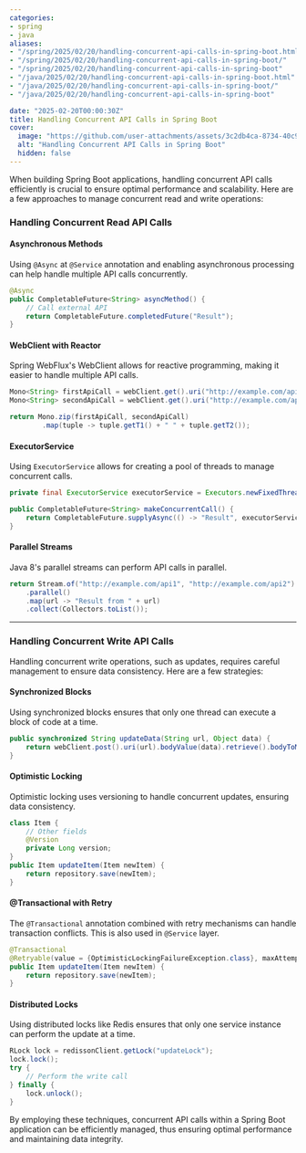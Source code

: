 ```yaml
---
categories:
- spring
- java
aliases:
- "/spring/2025/02/20/handling-concurrent-api-calls-in-spring-boot.html"
- "/spring/2025/02/20/handling-concurrent-api-calls-in-spring-boot/"
- "/spring/2025/02/20/handling-concurrent-api-calls-in-spring-boot"
- "/java/2025/02/20/handling-concurrent-api-calls-in-spring-boot.html"
- "/java/2025/02/20/handling-concurrent-api-calls-in-spring-boot/"
- "/java/2025/02/20/handling-concurrent-api-calls-in-spring-boot"

date: "2025-02-20T00:00:30Z"
title: Handling Concurrent API Calls in Spring Boot
cover:
  image: "https://github.com/user-attachments/assets/3c2db4ca-8734-40c9-ba2a-110fc4c1d3fb"
  alt: "Handling Concurrent API Calls in Spring Boot"
  hidden: false
---
```

When building Spring Boot applications, handling concurrent API calls efficiently is crucial to ensure optimal performance and scalability. Here are a few approaches to manage concurrent read and write operations:

### Handling Concurrent Read API Calls

#### Asynchronous Methods
Using `@Async` at `@Service` annotation and enabling asynchronous processing can help handle multiple API calls concurrently.

```java
@Async
public CompletableFuture<String> asyncMethod() {
    // Call external API
    return CompletableFuture.completedFuture("Result");
}
```

#### WebClient with Reactor
Spring WebFlux's WebClient allows for reactive programming, making it easier to handle multiple API calls.

```java
Mono<String> firstApiCall = webClient.get().uri("http://example.com/api1").retrieve().bodyToMono(String.class);
Mono<String> secondApiCall = webClient.get().uri("http://example.com/api2").retrieve().bodyToMono(String.class);

return Mono.zip(firstApiCall, secondApiCall)
        .map(tuple -> tuple.getT1() + " " + tuple.getT2());
```

#### ExecutorService
Using `ExecutorService` allows for creating a pool of threads to manage concurrent calls.

```java
private final ExecutorService executorService = Executors.newFixedThreadPool(10);

public CompletableFuture<String> makeConcurrentCall() {
    return CompletableFuture.supplyAsync(() -> "Result", executorService);
}
```

#### Parallel Streams
Java 8's parallel streams can perform API calls in parallel.

```java
return Stream.of("http://example.com/api1", "http://example.com/api2")
    .parallel()
    .map(url -> "Result from " + url)
    .collect(Collectors.toList());
```
---
### Handling Concurrent Write API Calls

Handling concurrent write operations, such as updates, requires careful management to ensure data consistency. Here are a few strategies:

#### Synchronized Blocks
Using synchronized blocks ensures that only one thread can execute a block of code at a time.

```java
public synchronized String updateData(String url, Object data) {
    return webClient.post().uri(url).bodyValue(data).retrieve().bodyToMono(String.class).block();
}
```

#### Optimistic Locking
Optimistic locking uses versioning to handle concurrent updates, ensuring data consistency.

```java
class Item {
    // Other fields
    @Version
    private Long version;
}
public Item updateItem(Item newItem) {
    return repository.save(newItem);
}
```

#### @Transactional with Retry
The `@Transactional` annotation combined with retry mechanisms can handle transaction conflicts. This is also used in `@Service` layer.

```java
@Transactional
@Retryable(value = {OptimisticLockingFailureException.class}, maxAttempts = 3, backoff = @Backoff(delay = 500))
public Item updateItem(Item newItem) {
    return repository.save(newItem);
}
```

#### Distributed Locks
Using distributed locks like Redis ensures that only one service instance can perform the update at a time.

```java
RLock lock = redissonClient.getLock("updateLock");
lock.lock();
try {
    // Perform the write call
} finally {
    lock.unlock();
}
```

By employing these techniques, concurrent API calls within a Spring Boot application can be efficiently managed, thus ensuring optimal performance and maintaining data integrity.